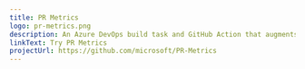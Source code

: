 ```yaml
---
title: PR Metrics
logo: pr-metrics.png
description: An Azure DevOps build task and GitHub Action that augments Azure DevOps and GitHub pull request titles, letting reviewers quickly determine PR size and test coverage.
linkText: Try PR Metrics
projectUrl: https://github.com/microsoft/PR-Metrics
---
```

